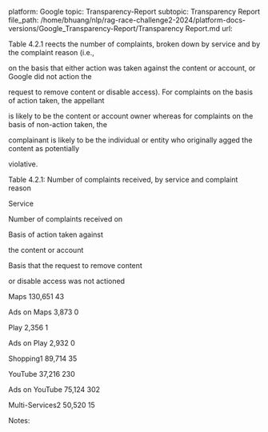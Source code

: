 platform: Google
topic: Transparency-Report
subtopic: Transparency Report
file_path: /home/bhuang/nlp/rag-race-challenge2-2024/platform-docs-versions/Google_Transparency-Report/Transparency Report.md
url: <EMPTY>

Table 4.2.1 re ects the number of complaints, broken down by service and by the complaint reason (i.e.,

on the basis that either action was taken against the content or account, or Google did not action the

request to remove content or disable access). For complaints on the basis of action taken, the appellant

is likely to be the content or account owner whereas for complaints on the basis of non-action taken, the

complainant is likely to be the individual or entity who originally  agged the content as potentially

violative.



Table 4.2.1: Number of complaints received, by service and complaint reason



Service



Number of complaints received on



Basis of action taken against

the content or account

Basis that the request to remove content

or disable access was not actioned



Maps 130,651 43



Ads on Maps 3,873 0



Play 2,356 1



Ads on Play 2,932 0



Shopping1 89,714 35



YouTube 37,216 230



Ads on YouTube 75,124 302



Multi-Services2 50,520 15



Notes: